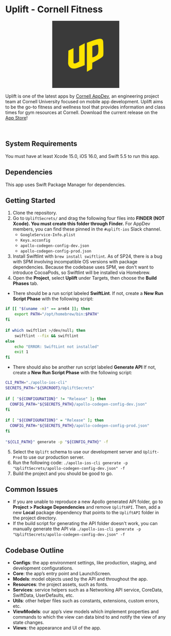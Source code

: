 # Uplift - Cornell Fitness

<p align="center"><img src="https://github.com/cuappdev/assets/blob/master/app-icons/Uplift-83.5x83.5%402x.png" width=210 /></p>

Uplift is one of the latest apps by [Cornell AppDev](http://cornellappdev.com), an engineering project team at Cornell University focused on mobile app development. Uplift aims to be the go-to fitness and wellness tool that provides information and class times for gym resources at Cornell. Download the current release on the [App Store](https://apps.apple.com/bn/app/uplift-cornell-fitness/id1439374374)!

<br />

## System Requirements

You must have at least Xcode 15.0, iOS 16.0, and Swift 5.5 to run this app.

## Dependencies

This app uses Swift Package Manager for dependencies.

## Getting Started

1. Clone the repository.
2. Go to `UpliftSecrets/` and drag the following four files into **FINDER (NOT Xcode). You must create this folder through Finder.** For AppDev members, you can find these pinned in the `#uplift-ios` Slack channel.
   - `GoogleService-Info.plist`
   - `Keys.xcconfig`
   - `apollo-codegen-config-dev.json`
   - `apollo-codegen-config-prod.json`
3. Install Swiftlint with `brew install swiftlint`. As of SP24, there is a bug with SPM involving incompatible OS versions with package dependencies. Because the codebase uses SPM, we don't want to introduce CocoaPods, so Swiftlint will be installed via Homebrew.
4. Open the **Project**, select **Uplift** under Targets, then choose the **Build Phases** tab.

- There should be a run script labeled **SwiftLint**. If not, create a **New Run Script Phase** with the following script:

```bash
if [[ "$(uname -m)" == arm64 ]]; then
    export PATH="/opt/homebrew/bin:$PATH"
fi

if which swiftlint >/dev/null; then
    swiftlint --fix && swiftlint
else
    echo "ERROR: SwiftLint not installed"
    exit 1
fi

```

- There should also be another run script labeled **Generate API** If not, create a **New Run Script Phase** with the following script:

```bash
CLI_PATH="./apollo-ios-cli"
SECRETS_PATH="${SRCROOT}/UpliftSecrets"

if [ "${CONFIGURATION}" != "Release" ]; then
  CONFIG_PATH="${SECRETS_PATH}/apollo-codegen-config-dev.json"
fi

if [ "${CONFIGURATION}" = "Release" ]; then
  CONFIG_PATH="${SECRETS_PATH}/apollo-codegen-config-prod.json"
fi

"${CLI_PATH}" generate -p "${CONFIG_PATH}" -f

```

5. Select the `Uplift` schema to use our development server and `Uplift-Prod` to use our production server.
6. Run the following code: `./apollo-ios-cli generate -p "UpliftSecrets/apollo-codegen-config-dev.json" -f`
7. Build the project and you should be good to go.

## Common Issues

- If you are unable to reproduce a new Apollo generated API folder, go to **Project > Package Dependencies** and remove `UpliftAPI`. Then, add a new **Local** package dependency that points to the `UpliftAPI` folder in the project directory.
- If the build script for generating the API folder doesn't work, you can manually generate the API via `./apollo-ios-cli generate -p "UpliftSecrets/apollo-codegen-config-dev.json" -f`

## Codebase Outline

- **Configs**: the app environment settings, like production, staging, and development configurations.
- **Core**: the app’s entry point and LaunchScreen.
- **Models**: model objects used by the API and throughout the app.
- **Resources**: the project assets, such as fonts.
- **Services**: service helpers such as a Networking API service, CoreData, SwiftData, UserDefaults, etc.
- **Utils**: other helper files such as constants, extensions, custom errors, etc.
- **ViewModels**: our app’s view models which implement properties and commands to which the view can data bind to and notify the view of any state changes.
- **Views**: the appearance and UI of the app.
